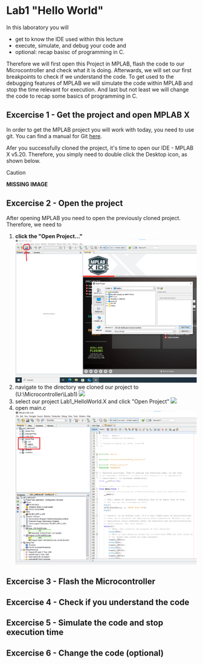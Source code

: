 # Lab1 "Hello World"
In this laboratory you will 
- get to know the IDE used within this lecture
- execute, simulate, and debug your code and
- optional: recap basisc of programming in C.

Therefore we will first open this Project in MPLAB, flash the code to our Microcontroller and check what it is doing. Afterwards, we will set our first breakpoints to check if we understand the code.
To get used to the debugging features of MPLAB we will simulate the code within MPLAB and stop the time relevant for execution. And last but not least we will change the code to recap some basics of programming in C.

## Excercise 1 - Get the project and open MPLAB X
In order to get the MPLAB project you will work with today, you need to use git.
You can find a manual for Git [here](https://github.com/MicrocontrollerApplications/Utilities/blob/feature_add_git_doc/git.md).

Afer you successfully cloned the project, it's time to open our IDE - MPLAB X v5.20. Therefore, you simply need to double click the Desktop icon, as shown below.

>[!CAUTION]
> **MISSING IMAGE**

## Excercise 2 - Open the project
After opening MPLAB you need to open the previously cloned project. Therefore, we need to 
1. **click the "Open Project..."**
   ![](images/OpenProject_LP.png)
1. navigate to the directory we cloned our project to (U:\Microcontroller\Lab1)
   ![](images/OpenProject_navigate1.png) 
1. select our project Lab1_HelloWorld.X and click "Open Project"
   ![](images/OpenProject_navigate2.png)
1. open main.c
   ![](images/main_c.png)

## Excercise 3 - Flash the Microcontroller

## Excercise 4 - Check if you understand the code

## Excercise 5 - Simulate the code and stop execution time

## Excercise 6 - Change the code (optional)
